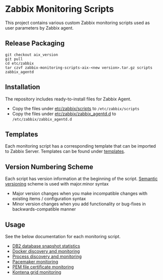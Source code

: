 # Zabbix Monitoring Scripts

This project contains various custom Zabbix monitoring scripts used as user parameters by Zabbix agent.

## Release Packaging

```
git checkout aix_version
git pull
cd etc/zabbix
tar czvf zabbix-monitoring-scripts-aix-<new version>.tar.gz scripts zabbix_agentd
```

## Installation

The repository includes ready-to-install files for Zabbix Agent.

* Copy the files under [etc/zabbix/scripts](etc/zabbix/scripts) to `/etc/zabbix/scripts`
* Copy the files under [etc/zabbix/zabbix_agentd.d](etc/zabbix/zabbix_agentd.d) to `/etc/zabbix/zabbix_agentd.d`

## Templates

Each monitoring script has a corresponding template that can be imported to Zabbix Server. Templates can be found under [templates](templates).

## Version Numbering Scheme

Each script has version information at the beginning of the script.
[Semantic versioning](https://semver.org/) scheme is used with major.minor syntax

* Major version changes when you make incompatible changes with existing items / configuration syntax
* Minor version changes when you add functionality or bug-fixes in backwards-compatible manner

## Usage

See the below documentation for each monitoring script.

- [DB2 database snapshot statistics](documentation/db2stat.md)
- [Docker discovery and monitoring](documentation/docker.md)
- [Process discovery and monitoring](documentation/process.md)
- [Pacemaker monitoring](documentation/pacemaker.md)
- [PEM file certificate monitoring](documentation/certificates.md)
- [Kontena grid monitoring](documentation/kontena_grid.md)
